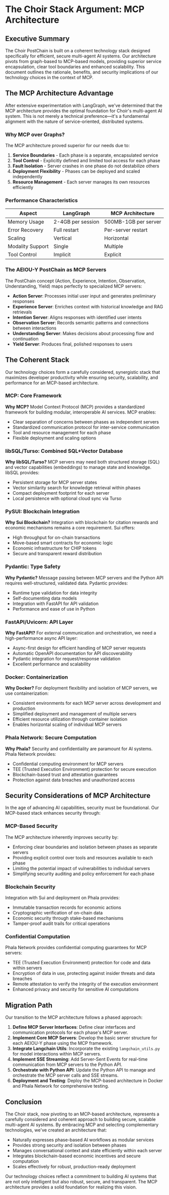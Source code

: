 # The Choir Stack Argument: MCP Architecture

## Executive Summary

The Choir PostChain is built on a coherent technology stack designed specifically for efficient, secure multi-agent AI systems. Our architecture pivots from graph-based to MCP-based models, providing superior service encapsulation, clear tool boundaries and enhanced scalability. This document outlines the rationale, benefits, and security implications of our technology choices in the context of MCP.

## The MCP Architecture Advantage

After extensive experimentation with LangGraph, we've determined that the MCP architecture provides the optimal foundation for Choir's multi-agent AI system. This is not merely a technical preference—it's a fundamental alignment with the nature of service-oriented, distributed systems.

### Why MCP over Graphs?

The MCP architecture proved superior for our needs due to:

1.  **Service Boundaries** - Each phase is a separate, encapsulated service
2.  **Tool Control** - Explicitly defined and limited tool access for each phase
3.  **Fault Isolation** - Server crashes in one phase do not destabilize others
4.  **Deployment Flexibility** - Phases can be deployed and scaled independently
5.  **Resource Management** - Each server manages its own resources efficiently

### Performance Characteristics

| Aspect           | LangGraph         | MCP Architecture       |
| ---------------- | ----------------- | ----------------- |
| Memory Usage     | 2-4GB per session | 500MB-1GB per server         |
| Error Recovery   | Full restart      | Per-server restart |
| Scaling          | Vertical          | Horizontal        |
| Modality Support | Single            | Multiple          |
| Tool Control     | Implicit          | Explicit          |

### The AEIOU-Y PostChain as MCP Servers

The PostChain concept (Action, Experience, Intention, Observation, Understanding, Yield) maps perfectly to specialized MCP servers:

- **Action Server**: Processes initial user input and generates preliminary responses
- **Experience Server**: Enriches context with historical knowledge and RAG retrievals
- **Intention Server**: Aligns responses with identified user intents
- **Observation Server**: Records semantic patterns and connections between interactions
- **Understanding Server**: Makes decisions about processing flow and continuation
- **Yield Server**: Produces final, polished responses to users

## The Coherent Stack

Our technology choices form a carefully considered, synergistic stack that maximizes developer productivity while ensuring security, scalability, and performance for an MCP-based architecture.

### MCP: Core Framework

**Why MCP?** Model Context Protocol (MCP) provides a standardized framework for building modular, interoperable AI services. MCP enables:

- Clear separation of concerns between phases as independent servers
- Standardized communication protocol for inter-service communication
- Tool and resource management for each phase
- Flexible deployment and scaling options

### libSQL/Turso: Combined SQL+Vector Database

**Why libSQL/Turso?** MCP servers may need both structured storage (SQL) and vector capabilities (embeddings) to manage state and knowledge. libSQL provides:

- Persistent storage for MCP server states
- Vector similarity search for knowledge retrieval within phases
- Compact deployment footprint for each server
- Local persistence with optional cloud sync via Turso

### PySUI: Blockchain Integration

**Why Sui Blockchain?** Integration with blockchain for citation rewards and economic mechanisms remains a core requirement. Sui offers:

- High throughput for on-chain transactions
- Move-based smart contracts for economic logic
- Economic infrastructure for CHIP tokens
- Secure and transparent reward distribution

### Pydantic: Type Safety

**Why Pydantic?** Message passing between MCP servers and the Python API requires well-structured, validated data. Pydantic provides:

- Runtime type validation for data integrity
- Self-documenting data models
- Integration with FastAPI for API validation
- Performance and ease of use in Python

### FastAPI/Uvicorn: API Layer

**Why FastAPI?** For external communication and orchestration, we need a high-performance async API layer:

- Async-first design for efficient handling of MCP server requests
- Automatic OpenAPI documentation for API discoverability
- Pydantic integration for request/response validation
- Excellent performance and scalability

### Docker: Containerization

**Why Docker?** For deployment flexibility and isolation of MCP servers, we use containerization:

- Consistent environments for each MCP server across development and production
- Simplified deployment and management of multiple servers
- Efficient resource utilization through container isolation
- Enables horizontal scaling of individual MCP servers

### Phala Network: Secure Computation

**Why Phala?** Security and confidentiality are paramount for AI systems. Phala Network provides:

- Confidential computing environment for MCP servers
- TEE (Trusted Execution Environment) protection for secure execution
- Blockchain-based trust and attestation guarantees
- Protection against data breaches and unauthorized access

## Security Considerations of MCP Architecture

In the age of advancing AI capabilities, security must be foundational. Our MCP-based stack enhances security through:

### MCP-Based Security

The MCP architecture inherently improves security by:

- Enforcing clear boundaries and isolation between phases as separate servers
- Providing explicit control over tools and resources available to each phase
- Limiting the potential impact of vulnerabilities to individual servers
- Simplifying security auditing and policy enforcement for each phase

### Blockchain Security

Integration with Sui and deployment on Phala provides:

- Immutable transaction records for economic actions
- Cryptographic verification of on-chain data
- Economic security through stake-based mechanisms
- Tamper-proof audit trails for critical operations

### Confidential Computation

Phala Network provides confidential computing guarantees for MCP servers:

- TEE (Trusted Execution Environment) protection for code and data within servers
- Encryption of data in use, protecting against insider threats and data breaches
- Remote attestation to verify the integrity of the execution environment
- Enhanced privacy and security for sensitive AI computations

## Migration Path

Our transition to the MCP architecture follows a phased approach:

1.  **Define MCP Server Interfaces**: Define clear interfaces and communication protocols for each phase's MCP server.
2.  **Implement Core MCP Servers**: Develop the basic server structure for each AEIOU-Y phase using the MCP framework.
3.  **Integrate Langchain Utils**:  Incorporate the existing `langchain_utils.py` for model interactions within MCP servers.
4.  **Implement SSE Streaming**: Add Server-Sent Events for real-time communication from MCP servers to the Python API.
5.  **Orchestrate with Python API**:  Update the Python API to manage and orchestrate the MCP server calls and SSE streams.
6.  **Deployment and Testing**: Deploy the MCP-based architecture in Docker and Phala Network for comprehensive testing.

## Conclusion

The Choir stack, now pivoting to an MCP-based architecture, represents a carefully considered and coherent approach to building secure, scalable multi-agent AI systems. By embracing MCP and selecting complementary technologies, we've created an architecture that:

- Naturally expresses phase-based AI workflows as modular services
- Provides strong security and isolation between phases
- Manages conversational context and state efficiently within each server
- Integrates blockchain-based economic incentives and secure computation
- Scales effectively for robust, production-ready deployment

Our technology choices reflect a commitment to building AI systems that are not only intelligent but also robust, secure, and transparent. The MCP architecture provides a solid foundation for realizing this vision.
